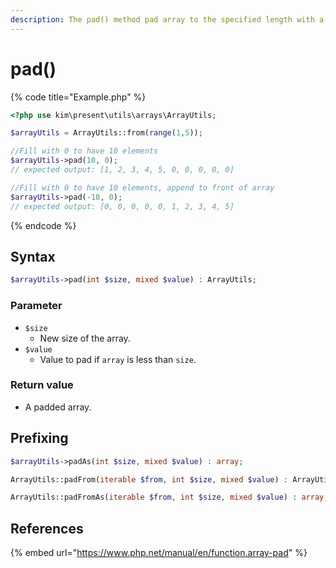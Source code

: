 ```yaml
---
description: The pad() method pad array to the specified length with a value
---
```


# pad\(\)

{% code title="Example.php" %}
```php
<?php use kim\present\utils\arrays\ArrayUtils;

$arrayUtils = ArrayUtils::from(range(1,5));

//Fill with 0 to have 10 elements
$arrayUtils->pad(10, 0);
// expected output: [1, 2, 3, 4, 5, 0, 0, 0, 0, 0]

//Fill with 0 to have 10 elements, append to front of array
$arrayUtils->pad(-10, 0);
// expected output: [0, 0, 0, 0, 0, 1, 2, 3, 4, 5]
```
{% endcode %}

## Syntax

```php
$arrayUtils->pad(int $size, mixed $value) : ArrayUtils;
```

### Parameter

* `$size`
  * New size of the array.
* `$value`  
  *  Value to pad if `array` is less than `size`.

### Return value

* A padded array.

## Prefixing

```php
$arrayUtils->padAs(int $size, mixed $value) : array;
```

```php
ArrayUtils::padFrom(iterable $from, int $size, mixed $value) : ArrayUtils;
```

```php
ArrayUtils::padFromAs(iterable $from, int $size, mixed $value) : array;
```

## References

{% embed url="https://www.php.net/manual/en/function.array-pad" %}



